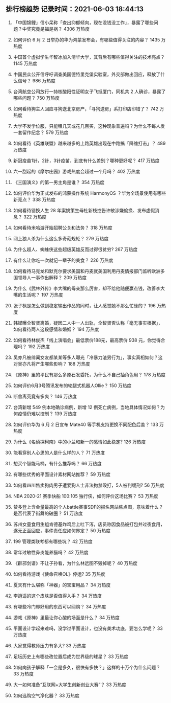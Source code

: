 
## 排行榜趋势 记录时间：2021-06-03 18:44:13
  
  1. 「中国锦鲤」信小呆称「查出抑郁倾向，现在没钱没工作」，暴露了哪些问题？中奖究竟是福是祸？ 4306 万热度
    
  2. 如何评价 6 月 2 日举办的华为鸿蒙发布会，有哪些值得关注的内容？ 1435 万热度
    
  3. 中国首个虚拟学生华智冰加入清华大学，其背后有哪些值得关注的技术亮点？ 1145 万热度
    
  4. 中国民众公开信呼吁调查美国德特里克堡实验室，外交部做出回应，释放了什么信号？ 986 万热度
    
  5. 台湾航空公司放行一持核酸阳性证明女子飞抵厦门，同机共 2 人确诊，暴露了哪些问题？ 750 万热度
    
  6. 如何看待狗主人回应寻狗送北京房产，「寻狗送房」系打印店印错了？ 742 万热度
    
  7. 大学不发学位服，只能租几天或花几百买，这种现象普遍吗？为什么不每人发一套留作纪念？ 579 万热度
    
  8. 如何看待《英雄联盟》越来越多的上路英雄出现在中路搞「降维打击」？ 489 万热度
    
  9. 新冠疫苗1针，2针，3针疫苗，到底有什么差别？哪种更好呢？ 417 万热度
    
  10. 六一刮起的《摩尔庄园》游戏热度会超过一个月吗？ 402 万热度
    
  11. 《三国演义》的第一男主角是谁？ 354 万热度
    
  12. 如何评价华为正式发布的鸿蒙操作系统 HarmonyOS ？华为全场景使用有哪些新亮点？ 338 万热度
    
  13. 如何看待错换人生 28 年案姚策生母杜新枝控告许敏涉嫌偷换、发布虚假消息？ 322 万热度
    
  14. 如何看待米哈游开始招聘公关和法务？ 318 万热度
    
  15. 网上狼人杀为什么这么多奇葩规矩？ 279 万热度
    
  16. 为什么超人、蜘蛛侠这些超级英雄反而过得很贫穷? 267 万热度
    
  17. 有什么让你吃一次就记一辈子的美食？ 226 万热度
    
  18. 如何看待马克龙和默克尔要求美国和丹麦就美国利用丹麦情报部门监听欧洲多国领导人一事作出解释？ 209 万热度
    
  19. 为什么《武林外传》李大嘴的母亲那么厉害，却不给他随便赢点钱，改善李大嘴的生活呢？ 197 万热度
    
  20. 张子枫是怎么做到稳定输出作品的同时，让人感觉她不那么忙碌的？ 196 万热度
    
  21. 韩媒曝全智贤离婚，疑因二人中一人出轨，全智贤否认称「毫无事实根据」，如何看待两人这段感情和婚姻？ 194 万热度
    
  22. 如何看待林俊杰「线上演唱会」最低票价188元，最高票价 938 元，你觉得合理吗？ 192 万热度
    
  23. 吴亦凡被绯闻女友都某某等多人曝光「冷暴力渣男行为」，事实真相如何？这对吴亦凡将产生哪些影响？ 188 万热度
    
  24. 《原神》里的平民有那么多原石发委托，为什么不自己抽角色用？ 178 万热度
    
  25. 如何评价6月3号腾讯发布的轮腿式机器人Ollie？ 150 万热度
    
  26. 断舍离究竟有多爽？ 146 万热度
    
  27. 台湾新增 549 例本地确诊病例，新增 12 例死亡病例，当地具体情况如何？为何疫情仍难以控制？ 139 万热度
    
  28. 如何评价华为 6 月 2 日宣布 Mate40 等手机支持更换不同配色后盖？ 133 万热度
    
  29. 为什么《名侦探柯南》中的小兰和新一的感情如此稳定? 126 万热度
    
  30. 能看穿别人心思的人是什么样的人？ 71 万热度
    
  31. 想买个智能马桶，有什么推荐吗？ 66 万热度
    
  32. 有哪些优秀的平面设计素材网站推荐？ 59 万热度
    
  33. 如何看四川售卖狗肉男子遭爱狗人士非法拘禁殴打，5人被判缓刑? 56 万热度
    
  34. NBA 2020-21 赛季快船 100:105 独行侠，如何评价这场比赛？ 53 万热度
    
  35. 赞多登上含金量最高的个人battle赛事SDF的报名网站焦点图，意味着什么？是否代表了街舞的破圈？ 51 万热度
    
  36. 苏州女童食用生蛆肯德基炸鸡后上吐下泻，店员称因食品被打包并过夜食用，遂无正面回应，事件责任应如何界定？ 50 万热度
    
  37. 199 管理类联考都有哪些坑？ 42 万热度
    
  38. 常年过敏性鼻炎能养猫吗？ 42 万热度
    
  39. 《辟邪剑谱》不让子孙看，为什么林远图不毁掉呢？ 40 万热度
    
  40. 如何看待游戏《使命召唤OL》停运? 35 万热度
    
  41. 夏天有什么堪称「神器」的宝宝用品？ 34 万热度
    
  42. 李逍遥的这个皮肤是否值得入手？ 34 万热度
    
  43. 有哪些冷门却好用的东西可以网购？ 34 万热度
    
  44. 游戏《原神》里最让你心酸的场面是什么？ 34 万热度
    
  45. 平面设计学起来难吗，没学过平面设计，也没有美术功底，要怎么学呢？ 33 万热度
    
  46. 大家觉得教师压力有多大? 33 万热度
    
  47. 足坛历史上有哪些改位置后成为世界级的球星？ 33 万热度
    
  48. 如何向孩子解释「一会是多久，很快有多快？」这样的十万个为什么问题？ 33 万热度
    
  49. 大一如何准备“互联网+大学生创新创业大赛”？ 33 万热度
    
  50. 如何选购空气净化器？ 33 万热度
    